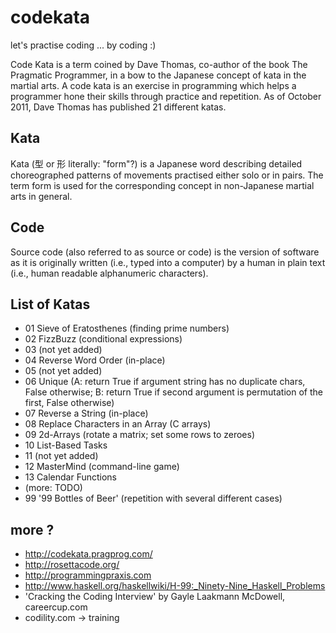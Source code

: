 ﻿codekata
========

let's practise coding ... by coding :)

Code Kata is a term coined by Dave Thomas, co-author of the book The Pragmatic
Programmer, in a bow to the Japanese concept of kata in the martial arts. A code
kata is an exercise in programming which helps a programmer hone their skills 
through practice and repetition. As of October 2011, Dave Thomas has published 
21 different katas.

Kata
--------
Kata (型 or 形 literally: "form"?) is a Japanese word describing detailed 
choreographed patterns of movements practised either solo or in pairs. 
The term form is used for the corresponding concept in non-Japanese martial 
arts in general.

Code 
--------
Source code (also referred to as source or code) is the version of software as 
it is originally written (i.e., typed into a computer) by a human in plain text 
(i.e., human readable alphanumeric characters).

List of Katas
--------
- 01 Sieve of Eratosthenes (finding prime numbers) 
- 02 FizzBuzz (conditional expressions)
- 03 (not yet added)
- 04 Reverse Word Order (in-place)
- 05 (not yet added)
- 06 Unique (A: return True if argument string has no duplicate chars, False otherwise; B: return True if second argument is permutation of the first, False otherwise)
- 07 Reverse a String (in-place)
- 08 Replace Characters in an Array (C arrays)
- 09 2d-Arrays (rotate a matrix; set some rows to zeroes)
- 10 List-Based Tasks
- 11 (not yet added)
- 12 MasterMind (command-line game)
- 13 Calendar Functions
- (more: TODO)
- 99 '99 Bottles of Beer' (repetition with several different cases)

more ?
--------
- http://codekata.pragprog.com/
- http://rosettacode.org/
- http://programmingpraxis.com
- http://www.haskell.org/haskellwiki/H-99:_Ninety-Nine_Haskell_Problems
- 'Cracking the Coding Interview' by Gayle Laakmann McDowell, careercup.com
- codility.com -> training
